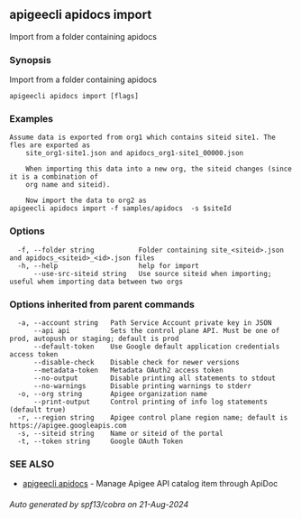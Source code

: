 ## apigeecli apidocs import

Import from a folder containing apidocs

### Synopsis

Import from a folder containing apidocs

```
apigeecli apidocs import [flags]
```

### Examples

```
Assume data is exported from org1 which contains siteid site1. The fles are exported as
	site_org1-site1.json and apidocs_org1-site1_00000.json

	When importing this data into a new org, the siteid changes (since it is a combination of
	org name and siteid).

	Now import the data to org2 as
apigeecli apidocs import -f samples/apidocs  -s $siteId
```

### Options

```
  -f, --folder string           Folder containing site_<siteid>.json and apidocs_<siteid>_<id>.json files
  -h, --help                    help for import
      --use-src-siteid string   Use source siteid when importing; useful whem importing data between two orgs
```

### Options inherited from parent commands

```
  -a, --account string   Path Service Account private key in JSON
      --api api          Sets the control plane API. Must be one of prod, autopush or staging; default is prod
      --default-token    Use Google default application credentials access token
      --disable-check    Disable check for newer versions
      --metadata-token   Metadata OAuth2 access token
      --no-output        Disable printing all statements to stdout
      --no-warnings      Disable printing warnings to stderr
  -o, --org string       Apigee organization name
      --print-output     Control printing of info log statements (default true)
  -r, --region string    Apigee control plane region name; default is https://apigee.googleapis.com
  -s, --siteid string    Name or siteid of the portal
  -t, --token string     Google OAuth Token
```

### SEE ALSO

* [apigeecli apidocs](apigeecli_apidocs.md)	 - Manage Apigee API catalog item through ApiDoc

###### Auto generated by spf13/cobra on 21-Aug-2024
